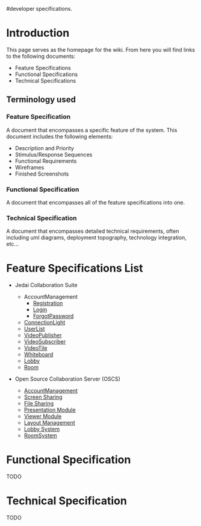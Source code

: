 #developer specifications.

# Introduction #

This page serves as the homepage for the wiki.  From here you will find links to the following documents:

  * Feature Specifications
  * Functional Specifications
  * Technical Specifications

## Terminology used ##

### Feature Specification ###
A document that encompasses a specific feature of the system.  This document includes the following elements:

  * Description and Priority
  * Stimulus/Response Sequences
  * Functional Requirements
  * Wireframes
  * Finished Screenshots

### Functional Specification ###
A document that encompasses all of the feature specifications into one.

### Technical Specification ###
A document that encompasses detailed technical requirements, often including uml diagrams, deployment topography, technology integration, etc...



# Feature Specifications List #

  * Jedai Collaboration Suite
    * AccountManagement
      * [Registration](http://code.google.com/p/jedai/wiki/Registration)
      * [Login](http://code.google.com/p/jedai/wiki/Login)
      * [ForgotPassword](http://code.google.com/p/jedai/wiki/ForgotPassword)
    * [ConnectionLight](http://code.google.com/p/jedai/wiki/ConnectionLight)
    * [UserList](http://code.google.com/p/jedai/wiki/UserList)
    * [VideoPublisher](http://code.google.com/p/jedai/wiki/VideoPublisher)
    * [VideoSubscriber](http://code.google.com/p/jedai/wiki/VideoSubscriber)
    * [VideoTile](http://code.google.com/p/jedai/wiki/VideoTile)
    * [Whiteboard](http://code.google.com/p/jedai/wiki/Whiteboard)
    * [Lobby](http://code.google.com/p/jedai/wiki/Lobby)
    * [Room](http://code.google.com/p/jedai/wiki/Room)

  * Open Source Collaboration Server (OSCS)
    * [AccountManagement](http://code.google.com/p/jedai/wiki/Account_Management)
    * [Screen Sharing](http://code.google.com/p/jedai/wiki/ScreenSharing)
    * [File Sharing](http://code.google.com/p/jedai/wiki/FileSharing)
    * [Presentation Module](http://code.google.com/p/jedai/wiki/PresentationModule)
    * [Viewer Module](http://code.google.com/p/jedai/wiki/Viewer_Module)
    * [Layout Management](http://code.google.com/p/jedai/wiki/LayoutManagement)
    * [Lobby System](http://code.google.com/p/jedai/wiki/LobbySystem)
    * [RoomSystem](http://code.google.com/p/jedai/wiki/RoomSystem)


# Functional Specification #
TODO

# Technical Specification #
TODO